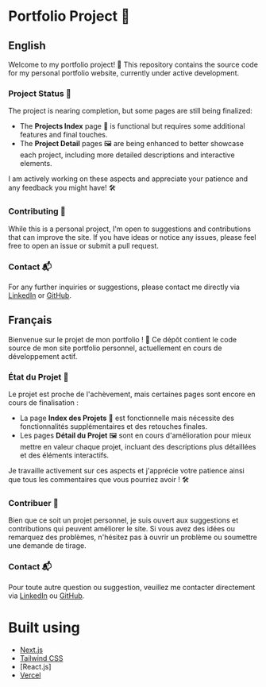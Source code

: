 # Portfolio Project 📂

## English

Welcome to my portfolio project! 🌟 This repository contains the source code for my personal portfolio website, currently under active development.

### Project Status 🚧
The project is nearing completion, but some pages are still being finalized:
- The **Projects Index** page 📃 is functional but requires some additional features and final touches.
- The **Project Detail** pages 🖼 are being enhanced to better showcase each project, including more detailed descriptions and interactive elements.

I am actively working on these aspects and appreciate your patience and any feedback you might have! 🛠️

### Contributing 🤝
While this is a personal project, I'm open to suggestions and contributions that can improve the site. If you have ideas or notice any issues, please feel free to open an issue or submit a pull request.

### Contact 📬
For any further inquiries or suggestions, please contact me directly via [LinkedIn](https://www.linkedin.com/in/nbenkerroum) or [GitHub](https://github.com/bnoure).

## Français

Bienvenue sur le projet de mon portfolio ! 🌟 Ce dépôt contient le code source de mon site portfolio personnel, actuellement en cours de développement actif.

### État du Projet 🚧
Le projet est proche de l'achèvement, mais certaines pages sont encore en cours de finalisation :
- La page **Index des Projets** 📃 est fonctionnelle mais nécessite des fonctionnalités supplémentaires et des retouches finales.
- Les pages **Détail du Projet** 🖼 sont en cours d'amélioration pour mieux mettre en valeur chaque projet, incluant des descriptions plus détaillées et des éléments interactifs.

Je travaille activement sur ces aspects et j'apprécie votre patience ainsi que tous les commentaires que vous pourriez avoir ! 🛠️

### Contribuer 🤝
Bien que ce soit un projet personnel, je suis ouvert aux suggestions et contributions qui peuvent améliorer le site. Si vous avez des idées ou remarquez des problèmes, n'hésitez pas à ouvrir un problème ou soumettre une demande de tirage.

### Contact 📬
Pour toute autre question ou suggestion, veuillez me contacter directement via [LinkedIn](https://www.linkedin.com/in/nbenkerroum) ou [GitHub](https://github.com/bnoure).






# Built using

- [Next.js](https://nextjs.org/)
- [Tailwind CSS](https://tailwindcss.com/)
- [React.js]
- [Vercel](https://vercel.com)
